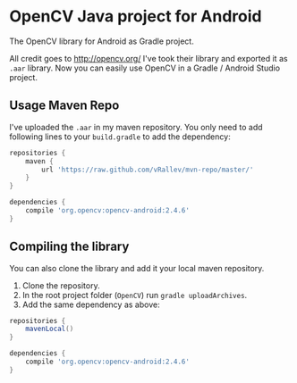 OpenCV Java project for Android
===============================

The OpenCV library for Android as Gradle project.

All credit goes to http://opencv.org/ I've took their library and exported it as `.aar` library. Now you can easily use OpenCV in a Gradle / Android Studio project.

Usage Maven Repo
----------------

I've uploaded the `.aar` in my maven repository. You only need to add following lines to your `build.gradle` to add the dependency:
```groovy
repositories {
    maven {
        url 'https://raw.github.com/vRallev/mvn-repo/master/'
    }
}

dependencies {
    compile 'org.opencv:opencv-android:2.4.6'
}
```

Compiling the library
---------------------

You can also clone the library and add it your local maven repository.
 
 1. Clone the repository.
 2. In the root project folder (`OpenCV`) run `gradle uploadArchives`.
 3. Add the same dependency as above:

```groovy
repositories {
    mavenLocal()
}

dependencies {
    compile 'org.opencv:opencv-android:2.4.6'
}
``` 